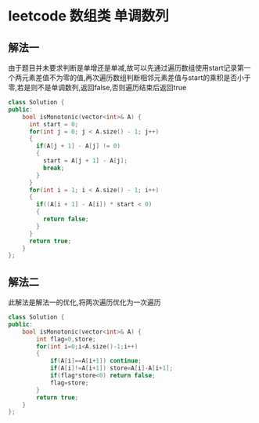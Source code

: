 # leetcode 数组类 单调数列

## 解法一

由于题目并未要求判断是单增还是单减,故可以先通过遍历数组使用start记录第一个两元素差值不为零的值,再次遍历数组判断相邻元素差值与start的乘积是否小于零,若是则不是单调数列,返回false,否则遍历结束后返回true

```c++
class Solution {
public:
    bool isMonotonic(vector<int>& A) {
      int start = 0;
      for(int j = 0; j < A.size() - 1; j++)
      {
        if(A[j + 1] - A[j] != 0)
        {
          start = A[j + 1] - A[j];
          break;
        }
      }
      for(int i = 1; i < A.size() - 1; i++)
      {
        if((A[i + 1] - A[i]) * start < 0)
        {
          return false;
        }
      }
      return true;
    }
};
```

## 解法二

此解法是解法一的优化,将两次遍历优化为一次遍历

```c++
class Solution {
public:
    bool isMonotonic(vector<int>& A) {
        int flag=0,store;
        for(int i=0;i<A.size()-1;i++)
        {
            if(A[i]==A[i+1]) continue;
            if(A[i]!=A[i+1]) store=A[i]-A[i+1];
            if(flag*store<0) return false;
            flag=store;
        }
        return true;
    }
};
```
